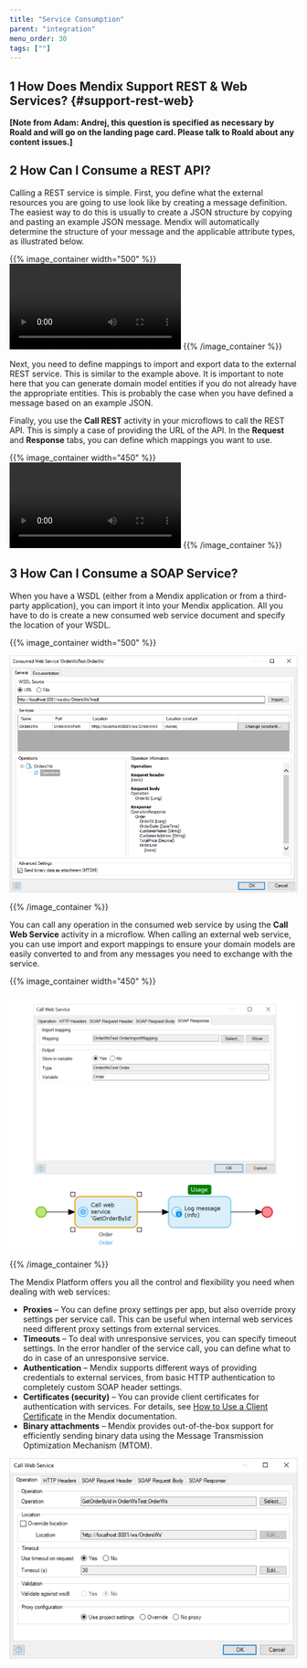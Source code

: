 ```yaml
---
title: "Service Consumption"
parent: "integration"
menu_order: 30
tags: [""]
---
```


## 1 How Does Mendix Support REST & Web Services? {#support-rest-web}

**[Note from Adam: Andrej, this question is specified as necessary by Roald and will go on the landing page card. Please talk to Roald about any content issues.]**

## 2 How Can I Consume a REST API?

Calling a REST service is simple. First, you define what the external resources you are going to use look like by creating a message definition. The easiest way to do this is usually to create a JSON structure by copying and pasting an example JSON message. Mendix will automatically determine the structure of your message and the applicable attribute types, as illustrated below.

{{% image_container width="500" %}}
<video controls src="attachments/Integration_Add_JSON_Structure.mp4">VIDEO</video>
{{% /image_container %}}

Next, you need to define mappings to import and export data to the external REST service. This is similar to the example above. It is important to note here that you can generate domain model entities if you do not already have the appropriate entities. This is probably the case when you have defined a message based on an example JSON.

Finally, you use the **Call REST** activity in your microflows to call the REST API. This is simply a case of providing the URL of the API.  In the **Request** and **Response** tabs, you can define which mappings you want to use.

{{% image_container width="450" %}}
<video controls src="attachments/Integration_CallRest.mp4">VIDEO</video>
{{% /image_container %}}

## 3 How Can I Consume a SOAP Service?

When you have a WSDL (either from a Mendix application or from a third-party application), you can import it into your Mendix application. All you have to do is create a new consumed web service document and specify the location of your WSDL.

{{% image_container width="500" %}}

![](attachments/consumed_webservice.png)

{{% /image_container %}}

You can call any operation in the consumed web service by using the **Call Web Service** activity in a microflow. When calling an external web service, you can use import and export mappings to ensure your domain models are easily converted to and from any messages you need to exchange with the service.

{{% image_container width="450" %}}

![](attachments/ws_call.png)

{{% /image_container %}}

The Mendix Platform offers you all the control and flexibility you need when dealing with web services:

* **Proxies** – You can define proxy settings per app, but also override proxy settings per service call. This can be useful when internal web services need different proxy settings from external services.
* **Timeouts** – To deal with unresponsive services, you can specify timeout settings. In the error handler of the service call, you can define what to do in case of an unresponsive service.
* **Authentication** – Mendix supports different ways of providing credentials to external services, from basic HTTP authentication to completely custom SOAP header settings.
* **Certificates (security)** – You can provide client certificates for authentication with services. For details, see [How to Use a Client Certificate](https://docs.mendix.com/howto/integration/use-a-client-certificate) in the Mendix documentation.
* **Binary attachments** – Mendix provides out-of-the-box support for efficiently sending binary data using the Message Transmission Optimization Mechanism (MTOM).

![](attachments/call_web_Service.png)
